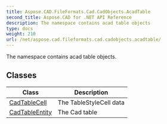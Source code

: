 ```yaml
---
title: Aspose.CAD.FileFormats.Cad.CadObjects.AcadTable
second_title: Aspose.CAD for .NET API Reference
description: The namespace contains acad table objects
type: docs
weight: 210
url: /net/aspose.cad.fileformats.cad.cadobjects.acadtable/
---
```

The namespace contains acad table objects.

## Classes

| Class | Description |
| --- | --- |
| [CadTableCell](./cadtablecell/) | The TableStyleCell data |
| [CadTableEntity](./cadtableentity/) | The Cad table |



